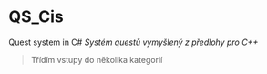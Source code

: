 # QS_Cis
Quest system in C#
*Systém questů vymyšlený z předlohy pro C++*
>Třídím vstupy do několika kategorií

